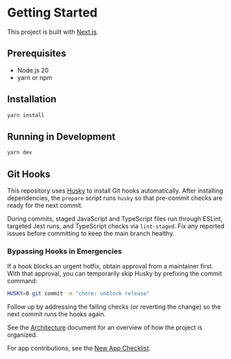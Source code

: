 # Getting Started

This project is built with [Next.js](https://nextjs.org/).

## Prerequisites

- Node.js 20
- yarn or npm

## Installation

```bash
yarn install
```

## Running in Development

```bash
yarn dev
```

## Git Hooks

This repository uses [Husky](https://typicode.github.io/husky) to install Git hooks automatically. After installing dependencies, the `prepare` script runs `husky` so that pre-commit checks are ready for the next commit.

During commits, staged JavaScript and TypeScript files run through ESLint, targeted Jest runs, and TypeScript checks via `lint-staged`. Fix any reported issues before committing to keep the main branch healthy.

### Bypassing Hooks in Emergencies

If a hook blocks an urgent hotfix, obtain approval from a maintainer first. With that approval, you can temporarily skip Husky by prefixing the commit command:

```bash
HUSKY=0 git commit -m "chore: unblock release"
```

Follow up by addressing the failing checks (or reverting the change) so the next commit runs the hooks again.

See the [Architecture](./architecture.md) document for an overview of how the project is organized.

For app contributions, see the [New App Checklist](./new-app-checklist.md).
